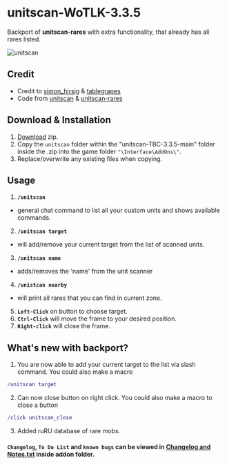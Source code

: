 # unitscan-WoTLK-3.3.5
Backport of **unitscan-rares** with extra functionality, that already has all rares listed.

![unitscan](https://user-images.githubusercontent.com/74269253/233365890-eac8b750-d256-4852-abb5-67f0224a7fe1.gif)


## Credit
- Credit to [simon_hirsig](https://legacy.curseforge.com/members/simon_hirsig/projects) & [tablegrapes](https://legacy.curseforge.com/members/tablegrapes/projects)
- Code from [unitscan](https://legacy.curseforge.com/wow/addons/unitscan) & [unitscan-rares](https://www.curseforge.com/wow/addons/unitscan-rares)


## Download & Installation

1. [Download](https://github.com/Sattva-108/unitscan-WoTLK-3.3.5/archive/refs/heads/main.zip) zip.
2. Copy the `unitscan` folder within the "unitscan-TBC-3.3.5-main" folder inside the .zip into the game folder `"\Interface\AddOns\"`.    
3. Replace/overwrite any existing files when copying.


## Usage
1. **`/unitscan`**
 - general chat command to list all your custom units and shows available commands.
 
2. **`/unitscan target`**
 - will add/remove your current target from the list of scanned units.
 
3. **`/unitscan name`**
 - adds/removes the 'name' from the unit scanner
 
4. **`/unistcan nearby`**
- will print all rares that you can find in current zone.

5. **`Left-Click`** on button to choose target.
6. **`Ctrl-Click`** will move the frame to your desired position.
7. **`Right-click`** will close the frame.

## What's new with backport?
1. You are now able to add your current target to the list via slash command. 
You could also make a macro
```lua 
/unitscan target
```

2. Can now close button on right click.
You could also make a macro to close a button

```lua 
/click unitscan_close
```

3. Added ruRU database of rare mobs.

#### `Changelog`, `To Do List` and `known bugs` can be viewed in [Changelog and Notes.txt](https://github.com/Sattva-108/unitscan-WoTLK-3.3.5/blob/main/unitscan/Changelog%20and%20Notes.txt) inside addon folder.
